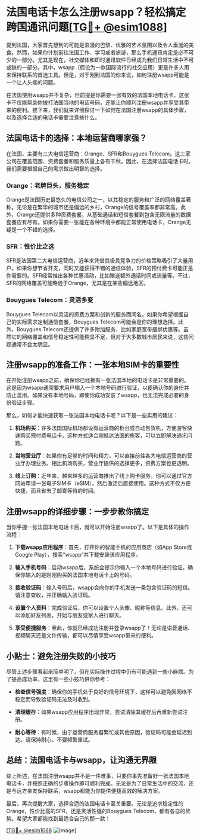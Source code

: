 # 法国电话卡怎么注册wsapp？轻松搞定跨国通讯问题[[TG💪+ @esim1088](https://t.me/s/esim1088)]

提到法国，大家首先想到的可能是浪漫的巴黎、优雅的艺术氛围以及令人垂涎的美食。然而，如果你计划前往法国工作、学习或者旅游，那么手机通讯肯定是必不可少的一部分。尤其是现在，社交媒体和即时通讯软件已经成为我们日常生活中不可或缺的一部分。其中，wsapp（假设为一款国际流行的社交应用）更是许多人用来保持联系的首选工具。但是，对于刚到法国的你来说，如何注册wsapp可能是一个让人头疼的问题。

在法国使用wsapp并不复杂，但前提是你需要一张有效的法国本地电话卡。这张卡不仅能帮助你拨打法国当地的电话号码，还能让你顺利注册wsapp并享受其带来的便利。接下来，我们就来详细探讨一下如何在法国注册wsapp的具体步骤，以及选择合适的电话卡需要注意些什么。

## 法国电话卡的选择：本地运营商哪家强？

在法国，主要有三大电信运营商：Orange、SFR和Bouygues Telecom。这三家公司在覆盖范围、资费套餐和服务质量上各有千秋。因此，在选择法国电话卡时，我们需要根据自己的需求做出明智的选择。

### Orange：老牌巨头，服务稳定

Orange是法国历史最悠久的电信公司之一，以其稳定的服务和广泛的网络覆盖著称。无论是在繁华的城市还是偏远的乡村，Orange的信号覆盖率都非常高。此外，Orange还提供多种资费套餐，从基础通话和短信套餐到包含无限流量的数据套餐应有尽有。如果你需要一张能在各种环境中都能正常使用电话卡，Orange无疑是一个不错的选择。

### SFR：性价比之选

SFR是法国第二大电信运营商，近年来凭借其极具竞争力的价格策略吸引了大量用户。如果你想节省开支，同时又能获得不错的通信体验，SFR的预付费卡可能正是你需要的。SFR经常推出各种优惠活动，比如赠送额外通话时间或流量等。不过，SFR的网络覆盖可能略逊于Orange，尤其是在某些偏远地区。

### Bouygues Telecom：灵活多变

Bouygues Telecom以灵活的资费方案和创新的服务而闻名。如果你希望根据自己的实际需求定制通信套餐，Bouygues Telecom可能会是你的理想选择。此外，Bouygues Telecom还提供了许多附加服务，比如家庭宽带捆绑优惠等。虽然它的网络覆盖和信号稳定性可能稍显不足，但对于大多数城市居民来说，这些问题通常不会太明显。

## 注册wsapp的准备工作：一张本地SIM卡的重要性

在开始注册wsapp之前，确保你已经拥有一张法国本地的电话卡是非常重要的。这是因为wsapp通常要求用户输入一个本地号码进行验证，以便确认你的身份并防止滥用。如果没有本地号码，即使你成功安装了wsapp，也无法完成必要的身份验证步骤。

那么，如何才能快速获取一张法国本地电话卡呢？以下是一些实用的建议：

1. **机场购买**：许多法国国际机场都设有运营商的柜台或自动售货机，方便游客快速购买预付费电话卡。这种方式适合刚抵达法国的旅客，可以立即解决通讯问题。
   
2. **当地营业厅**：如果你有足够的时间和精力，可以直接前往各大电信运营商的营业厅办理业务。相比机场购买，营业厅提供的选择更多，资费方案也更透明。

3. **线上订购**：近年来，越来越多的运营商推出了线上购卡服务。你可以通过官方网站申请一张电子SIM卡（eSIM），然后激活后直接使用。这种方式不仅方便快捷，而且省去了邮寄等待的时间。

## 注册wsapp的详细步骤：一步步教你搞定

当你手握一张法国本地电话卡后，就可以开始注册wsapp了。以下是具体的操作流程：

1. **下载wsapp应用程序**：首先，打开你的智能手机的应用商店（如App Store或Google Play），搜索“wsapp”并下载安装该应用程序。

2. **输入手机号码**：启动wsapp后，系统会提示你输入一个本地号码进行验证。确保你输入的是刚刚购买的法国本地电话卡上的号码。

3. **接收验证码**：输入号码后，wsapp会向你的手机发送一条包含验证码的短信。请注意查收，并正确输入验证码。

4. **设置个人资料**：完成验证后，你可以设置个人头像、昵称等信息。此外，还可以添加好友列表，开始与朋友或家人进行聊天。

5. **享受便捷服务**：至此，你就已经成功注册并登录wsapp了！无论是语音通话、视频聊天还是文件传输，都可以尽情享受wsapp带来的便利。

## 小贴士：避免注册失败的小技巧

尽管上述步骤看起来简单明了，但在实际操作过程中仍有可能遇到一些小麻烦。为了提高成功率，这里有一些小技巧供你参考：

- **检查信号强度**：确保你的手机处于良好的信号环境下，这样可以避免因网络不稳定而导致验证码无法及时收到。
  
- **清理缓存**：如果wsapp应用程序出现异常，尝试清除其缓存后再重新尝试注册。

- **耐心等待**：有时候，由于运营商服务器繁忙或其他原因，验证码可能会延迟到达。请保持耐心，不要频繁重试。

## 总结：法国电话卡与wsapp，让沟通无界限

综上所述，在法国注册wsapp并不是一件难事，只要你事先准备好一张法国本地电话卡，并按照正确的步骤操作即可顺利完成。无论是为了日常生活中的交流，还是与远方亲友保持联系，wsapp都能为你提供便捷高效的解决方案。

最后，再次提醒大家，选择合适的法国电话卡至关重要。无论是追求稳定性的Orange，性价比高的SFR，还是灵活性强的Bouygues Telecom，都有各自的优势。希望大家都能找到最适合自己的那一款！

[[TG💪+ @esim1088](https://t.me/s/esim1088) ![Image](https://i.postimg.cc/4NQfJmqS/Snipaste-2025-05-13-00-14-12.png)]